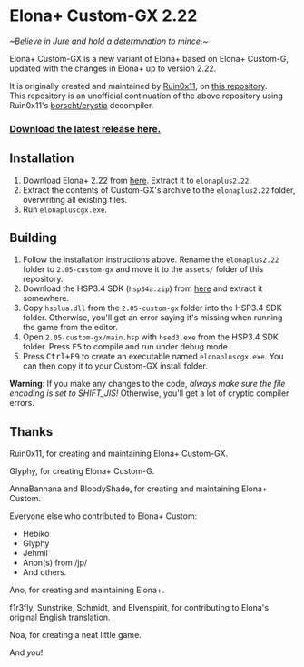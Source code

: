 # Elona+ Custom-GX 2.22

*\~Believe in Jure and hold a determination to mince.\~*

Elona+ Custom-GX is a new variant of Elona+ based on Elona+ Custom-G, updated with the changes in Elona+ up to version 2.22.

It is originally created and maintained by [Ruin0x11](https://github.com/Ruin0x11), on [this repository](https://github.com/Ruin0x11/ElonaPlusCustom-GX).  
This repository is an unofficial continuation of the above repository using Ruin0x11's [borscht/erystia](https://github.com/Ruin0x11/borscht) decompiler.

### **[Download the latest release here.](https://github.com/JianmengYu/ElonaPlusCustom-GX/releases/)**

## Installation

1. Download Elona+ 2.22 from [here](https://mega.nz/file/BTszjbTC#IpaeuHWymrJ180NJuHqUt_Uda_rTRBDB5ybGGt5SWkM). Extract it to `elonaplus2.22`.
2. Extract the contents of Custom-GX's archive to the `elonaplus2.22` folder, overwriting all existing files.
3. Run `elonapluscgx.exe`.

## Building

1. Follow the installation instructions above. Rename the `elonaplus2.22` folder to `2.05-custom-gx` and move it to the `assets/` folder of this repository.
2. Download the HSP3.4 SDK (`hsp34a.zip`) from [here](http://hsp.tv/make/downlist.html) and extract it somewhere.
3. Copy `hsplua.dll` from the `2.05-custom-gx` folder into the HSP3.4 SDK folder. Otherwise, you'll get an error saying it's missing when running the game from the editor.
4. Open `2.05-custom-gx/main.hsp` with `hsed3.exe` from the HSP3.4 SDK folder. Press <kbd>F5</kbd> to compile and run under debug mode.
5. Press <kbd>Ctrl+F9</kbd> to create an executable named `elonapluscgx.exe`. You can then copy it to your Custom-GX install folder.

**Warning**: If you make any changes to the code, *always make sure the file encoding is set to SHIFT_JIS!* Otherwise, you'll get a lot of cryptic compiler errors.

## Thanks

Ruin0x11, for creating and maintaining Elona+ Custom-GX.

Glyphy, for creating Elona+ Custom-G.

AnnaBannana and BloodyShade, for creating and maintaining Elona+ Custom.

Everyone else who contributed to Elona+ Custom:
 - Hebiko
 - Glyphy
 - Jehmil
 - Anon(s) from /jp/
 - And others.

Ano, for creating and maintaining Elona+.

f1r3fly, Sunstrike, Schmidt, and Elvenspirit, for contributing to Elona's original English translation.

Noa, for creating a neat little game.

And *you*!
